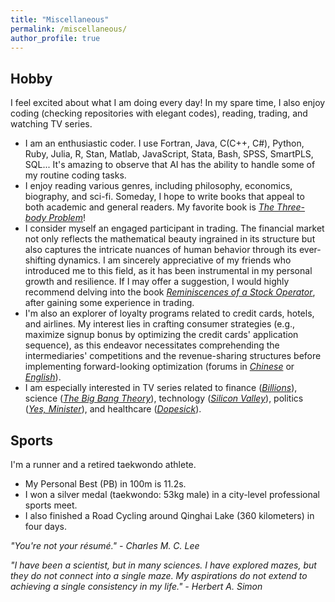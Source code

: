 ```yaml
---
title: "Miscellaneous"
permalink: /miscellaneous/
author_profile: true
---
```


## Hobby
I feel excited about what I am doing every day! In my spare time, I also enjoy coding (checking repositories with elegant codes), reading, trading, and watching TV series. 
-	I am an enthusiastic coder. I use Fortran, Java, C(C++, C#), Python, Ruby, Julia, R, Stan, Matlab, JavaScript, Stata, Bash, SPSS, SmartPLS, SQL... It's amazing to observe that AI has the ability to handle some of my routine coding tasks.
- I enjoy reading various genres, including philosophy, economics, biography, and sci-fi. Someday, I hope to write books that appeal to both academic and general readers. My favorite book is [*The Three-body Problem*](https://en.wikipedia.org/wiki/The_Three-Body_Problem_(novel))!
-	I consider myself an engaged participant in trading. The financial market not only reflects the mathematical beauty ingrained in its structure but also captures the intricate nuances of human behavior through its ever-shifting dynamics. I am sincerely appreciative of my friends who introduced me to this field, as it has been instrumental in my personal growth and resilience. If I may offer a suggestion, I would highly recommend delving into the book [*Reminiscences of a Stock Operator*](https://en.wikipedia.org/wiki/Reminiscences_of_a_Stock_Operator), after gaining some experience in trading.
-	I'm also an explorer of loyalty programs related to credit cards, hotels, and airlines. My interest lies in crafting consumer strategies (e.g., maximize signup bonus by optimizing the credit cards' application sequence), as this endeavor necessitates comprehending the intermediaries' competitions and the revenue-sharing structures before implementing forward-looking optimization (forums in [*Chinese*](https://www.uscardforum.com/) or [*English*](https://www.flyertalk.com/)).
-	I am especially interested in TV series related to finance ([*Billions*](https://en.wikipedia.org/wiki/Billions_(TV_series))), science ([*The Big Bang Theory*](https://en.wikipedia.org/wiki/The_Big_Bang_Theory)), technology ([*Silicon Valley*](https://en.wikipedia.org/wiki/Silicon_Valley_(TV_series))), politics ([*Yes, Minister*](https://en.wikipedia.org/wiki/Yes_Minister)), and healthcare ([*Dopesick*](https://en.wikipedia.org/wiki/Dopesick_(miniseries))).

## Sports
I'm a runner and a retired taekwondo athlete.
-	My Personal Best (PB) in 100m is 11.2s.
-	I won a silver medal (taekwondo: 53kg male) in a city-level professional sports meet.
-	I also finished a Road Cycling around Qinghai Lake (360 kilometers) in four days.

*"You're not your résumé." - Charles M. C. Lee*

*"I have been a scientist, but in many sciences. I have explored mazes, but they do not connect into a single maze. My aspirations do not extend to achieving a single consistency in my life." - Herbert A. Simon*
